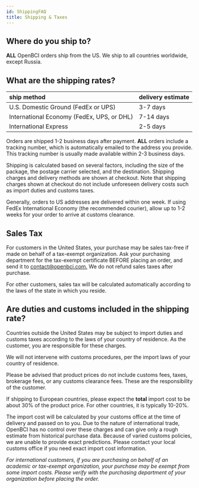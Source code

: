 ```yaml
---
id: ShippingFAQ
title: Shipping & Taxes
---
```


## Where do you ship to?

**ALL** OpenBCI orders ship from the US. We ship to all countries worldwide, except Russia.

## What are the shipping rates?

| ship method                                | delivery estimate |
| :----------------------------------------- | :---------------- |
| U.S. Domestic Ground (FedEx or UPS)        | 3-7 days          |
| International Economy (FedEx, UPS, or DHL) | 7-14 days         |
| International Express                      | 2-5 days          |

Orders are shipped 1-2 business days after payment. **ALL** orders include a tracking number, which is automatically emailed to the address you provide. This tracking number is usually made available within 2-3 business days.

Shipping is calculated based on several factors, including the size of the package, the postage carrier selected, and the destination. Shipping charges and delivery methods are shown at checkout. Note that shipping charges shown at checkout do not include unforeseen delivery costs such as import duties and customs taxes.

Generally, orders to US addresses are delivered within one week. If using FedEx International Economy (the recommended courier), allow up to 1-2 weeks for your order to arrive at customs clearance.

## Sales Tax

For customers in the United States, your purchase may be sales tax-free if made on behalf of a tax-exempt organization. Ask your purchasing department for the tax-exempt certificate BEFORE placing an order, and send it to [contact@openbci.com.](mailto:contact@openbci.com.) We do not refund sales taxes after purchase.

For other customers, sales tax will be calculated automatically according to the laws of the state in which you reside.

## Are duties and customs included in the shipping rate?

Countries outside the United States may be subject to import duties and customs taxes according to the laws of your country of residence. As the customer, you are responsible for these charges.

We will not intervene with customs procedures, per the import laws of your country of residence.

Please be advised that product prices do not include customs fees, taxes, brokerage fees, or any customs clearance fees. These are the responsibility of the customer.

If shipping to European countries, please expect the **total** import cost to be about 30% of the product price. For other countries, it is typically 10-20%.

The import cost will be calculated by your customs office at the time of delivery and passed on to you.
Due to the nature of international trade, OpenBCI has no control over these charges and can give only a rough estimate from historical purchase data. Because of varied customs policies, we are unable to provide exact predictions. Please contact your local customs office if you need exact import cost information.

_For international customers, if you are purchasing on behalf of an academic or tax-exempt organization, your purchase may be exempt from some import costs. Please verify with the purchasing department of your organization before placing the order._
